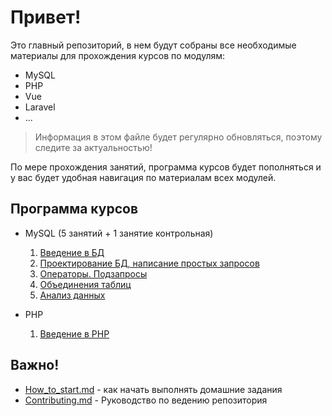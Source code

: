 # Привет!

Это главный репозиторий, в нем будут собраны все необходимые материалы для прохождения курсов по модулям:

- MySQL
- PHP
- Vue
- Laravel
- ...



> Информация в этом файле будет регулярно обновляться, поэтому следите за актуальностью!



По мере прохождения занятий, программа курсов будет пополняться и у вас будет удобная навигация по материалам всех модулей.



## Программа курсов



- MySQL (5 занятий + 1 занятие контрольная)
  1. [ Введение в БД](./src/mysql/lesson_1.md) 
  2. [ Проектирование БД, написание простых запросов](./src/mysql/lesson_2.md)
  3. [ Операторы. Подзапросы](./src/mysql/lesson_3.md)
  4. [ Объединения таблиц](./src/mysql/lesson_4.md)
  5. [ Анализ данных](./src/mysql/lesson_5.md)
  
- PHP
  1. [ Введение в PHP](./src/php/lesson_1.md)




## Важно!

- [How_to_start.md](./How_to_start.md) -  как начать выполнять домашние задания
- [Contributing.md](./Contributing.md) -  Руководство по ведению репозитория



